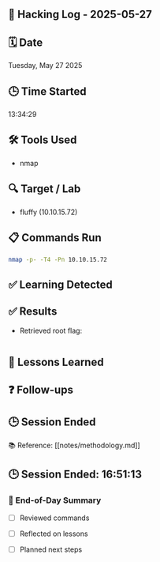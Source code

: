 ## 🧠 Hacking Log - 2025-05-27

## 🗓 Date  
Tuesday, May 27 2025

## 🕒 Time Started  
13:34:29

## 🛠 Tools Used  
- nmap

## 🔍 Target / Lab  
- fluffy (10.10.15.72)

## 📋 Commands Run
```bash
nmap -p- -T4 -Pn 10.10.15.72
```

## ✅ Learning Detected


## ✅ Results

- Retrieved root flag:
  

```plaintext

```

## 🧠 Lessons Learned


## ❓ Follow-ups


## 🕒 Session Ended

📚 Reference: [[notes/methodology.md]]

## 🕒 Session Ended: 16:51:13

### 📌 End-of-Day Summary
- [ ] Reviewed commands
- [ ] Reflected on lessons
- [ ] Planned next steps

